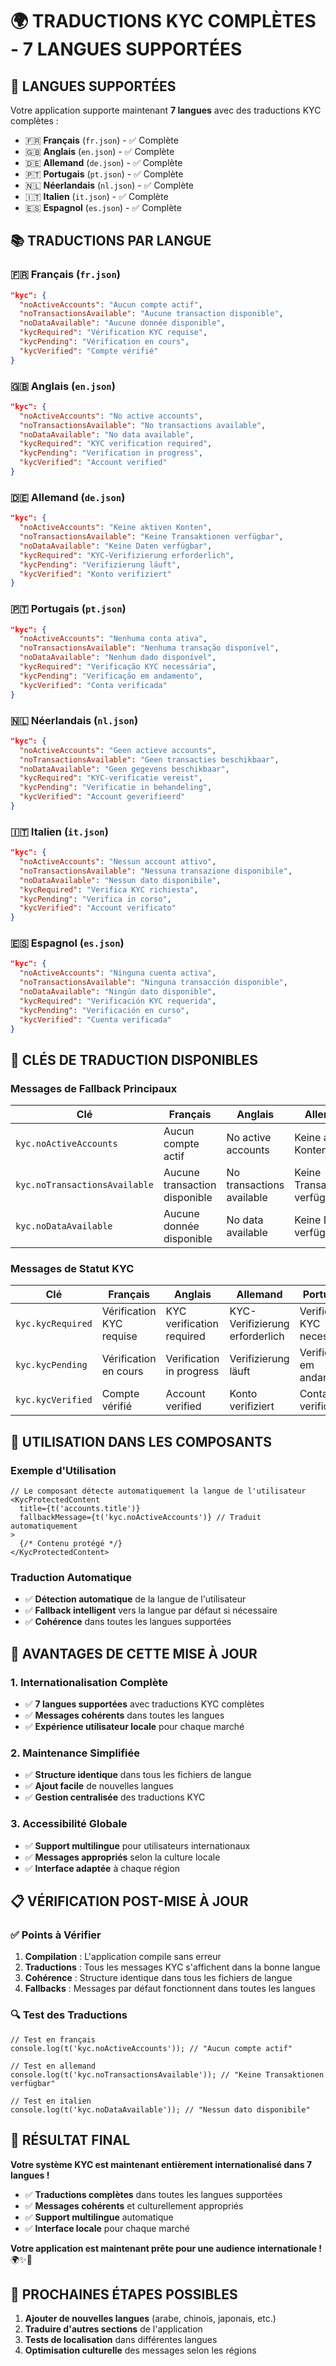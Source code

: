 # 🌍 TRADUCTIONS KYC COMPLÈTES - 7 LANGUES SUPPORTÉES

## **🎯 LANGUES SUPPORTÉES**

Votre application supporte maintenant **7 langues** avec des traductions KYC complètes :

- 🇫🇷 **Français** (`fr.json`) - ✅ Complète
- 🇬🇧 **Anglais** (`en.json`) - ✅ Complète  
- 🇩🇪 **Allemand** (`de.json`) - ✅ Complète
- 🇵🇹 **Portugais** (`pt.json`) - ✅ Complète
- 🇳🇱 **Néerlandais** (`nl.json`) - ✅ Complète
- 🇮🇹 **Italien** (`it.json`) - ✅ Complète
- 🇪🇸 **Espagnol** (`es.json`) - ✅ Complète

## **📚 TRADUCTIONS PAR LANGUE**

### **🇫🇷 Français (`fr.json`)**
```json
"kyc": {
  "noActiveAccounts": "Aucun compte actif",
  "noTransactionsAvailable": "Aucune transaction disponible",
  "noDataAvailable": "Aucune donnée disponible",
  "kycRequired": "Vérification KYC requise",
  "kycPending": "Vérification en cours",
  "kycVerified": "Compte vérifié"
}
```

### **🇬🇧 Anglais (`en.json`)**
```json
"kyc": {
  "noActiveAccounts": "No active accounts",
  "noTransactionsAvailable": "No transactions available",
  "noDataAvailable": "No data available",
  "kycRequired": "KYC verification required",
  "kycPending": "Verification in progress",
  "kycVerified": "Account verified"
}
```

### **🇩🇪 Allemand (`de.json`)**
```json
"kyc": {
  "noActiveAccounts": "Keine aktiven Konten",
  "noTransactionsAvailable": "Keine Transaktionen verfügbar",
  "noDataAvailable": "Keine Daten verfügbar",
  "kycRequired": "KYC-Verifizierung erforderlich",
  "kycPending": "Verifizierung läuft",
  "kycVerified": "Konto verifiziert"
}
```

### **🇵🇹 Portugais (`pt.json`)**
```json
"kyc": {
  "noActiveAccounts": "Nenhuma conta ativa",
  "noTransactionsAvailable": "Nenhuma transação disponível",
  "noDataAvailable": "Nenhum dado disponível",
  "kycRequired": "Verificação KYC necessária",
  "kycPending": "Verificação em andamento",
  "kycVerified": "Conta verificada"
}
```

### **🇳🇱 Néerlandais (`nl.json`)**
```json
"kyc": {
  "noActiveAccounts": "Geen actieve accounts",
  "noTransactionsAvailable": "Geen transacties beschikbaar",
  "noDataAvailable": "Geen gegevens beschikbaar",
  "kycRequired": "KYC-verificatie vereist",
  "kycPending": "Verificatie in behandeling",
  "kycVerified": "Account geverifieerd"
}
```

### **🇮🇹 Italien (`it.json`)**
```json
"kyc": {
  "noActiveAccounts": "Nessun account attivo",
  "noTransactionsAvailable": "Nessuna transazione disponibile",
  "noDataAvailable": "Nessun dato disponibile",
  "kycRequired": "Verifica KYC richiesta",
  "kycPending": "Verifica in corso",
  "kycVerified": "Account verificato"
}
```

### **🇪🇸 Espagnol (`es.json`)**
```json
"kyc": {
  "noActiveAccounts": "Ninguna cuenta activa",
  "noTransactionsAvailable": "Ninguna transacción disponible",
  "noDataAvailable": "Ningún dato disponible",
  "kycRequired": "Verificación KYC requerida",
  "kycPending": "Verificación en curso",
  "kycVerified": "Cuenta verificada"
}
```

## **🔑 CLÉS DE TRADUCTION DISPONIBLES**

### **Messages de Fallback Principaux**
| Clé | Français | Anglais | Allemand | Portugais | Néerlandais | Italien | Espagnol |
|-----|----------|---------|----------|-----------|-------------|---------|----------|
| `kyc.noActiveAccounts` | Aucun compte actif | No active accounts | Keine aktiven Konten | Nenhuma conta ativa | Geen actieve accounts | Nessun account attivo | Ninguna cuenta activa |
| `kyc.noTransactionsAvailable` | Aucune transaction disponible | No transactions available | Keine Transaktionen verfügbar | Nenhuma transação disponível | Geen transacties beschikbaar | Nessuna transazione disponibile | Ninguna transacción disponible |
| `kyc.noDataAvailable` | Aucune donnée disponible | No data available | Keine Daten verfügbar | Nenhum dado disponível | Geen gegevens beschikbaar | Nessun dato disponibile | Ningún dato disponible |

### **Messages de Statut KYC**
| Clé | Français | Anglais | Allemand | Portugais | Néerlandais | Italien | Espagnol |
|-----|----------|---------|----------|-----------|-------------|---------|----------|
| `kyc.kycRequired` | Vérification KYC requise | KYC verification required | KYC-Verifizierung erforderlich | Verificação KYC necessária | KYC-verificatie vereist | Verifica KYC richiesta | Verificación KYC requerida |
| `kyc.kycPending` | Vérification en cours | Verification in progress | Verifizierung läuft | Verificação em andamento | Verificatie in behandeling | Verifica in corso | Verificación en curso |
| `kyc.kycVerified` | Compte vérifié | Account verified | Konto verifiziert | Conta verificada | Account geverifieerd | Account verificato | Cuenta verificada |

## **🚀 UTILISATION DANS LES COMPOSANTS**

### **Exemple d'Utilisation**
```tsx
// Le composant détecte automatiquement la langue de l'utilisateur
<KycProtectedContent 
  title={t('accounts.title')}
  fallbackMessage={t('kyc.noActiveAccounts')} // Traduit automatiquement
>
  {/* Contenu protégé */}
</KycProtectedContent>
```

### **Traduction Automatique**
- ✅ **Détection automatique** de la langue de l'utilisateur
- ✅ **Fallback intelligent** vers la langue par défaut si nécessaire
- ✅ **Cohérence** dans toutes les langues supportées

## **🎨 AVANTAGES DE CETTE MISE À JOUR**

### **1. Internationalisation Complète**
- ✅ **7 langues supportées** avec traductions KYC complètes
- ✅ **Messages cohérents** dans toutes les langues
- ✅ **Expérience utilisateur locale** pour chaque marché

### **2. Maintenance Simplifiée**
- ✅ **Structure identique** dans tous les fichiers de langue
- ✅ **Ajout facile** de nouvelles langues
- ✅ **Gestion centralisée** des traductions KYC

### **3. Accessibilité Globale**
- ✅ **Support multilingue** pour utilisateurs internationaux
- ✅ **Messages appropriés** selon la culture locale
- ✅ **Interface adaptée** à chaque région

## **📋 VÉRIFICATION POST-MISE À JOUR**

### **✅ Points à Vérifier**
1. **Compilation** : L'application compile sans erreur
2. **Traductions** : Tous les messages KYC s'affichent dans la bonne langue
3. **Cohérence** : Structure identique dans tous les fichiers de langue
4. **Fallbacks** : Messages par défaut fonctionnent dans toutes les langues

### **🔍 Test des Traductions**
```tsx
// Test en français
console.log(t('kyc.noActiveAccounts')); // "Aucun compte actif"

// Test en allemand
console.log(t('kyc.noTransactionsAvailable')); // "Keine Transaktionen verfügbar"

// Test en italien
console.log(t('kyc.noDataAvailable')); // "Nessun dato disponibile"
```

## **🎉 RÉSULTAT FINAL**

**Votre système KYC est maintenant entièrement internationalisé dans 7 langues !**

- ✅ **Traductions complètes** dans toutes les langues supportées
- ✅ **Messages cohérents** et culturellement appropriés
- ✅ **Support multilingue** automatique
- ✅ **Interface locale** pour chaque marché

**Votre application est maintenant prête pour une audience internationale !** 🌍✨🚀

## **🔮 PROCHAINES ÉTAPES POSSIBLES**

1. **Ajouter de nouvelles langues** (arabe, chinois, japonais, etc.)
2. **Traduire d'autres sections** de l'application
3. **Tests de localisation** dans différentes langues
4. **Optimisation culturelle** des messages selon les régions
